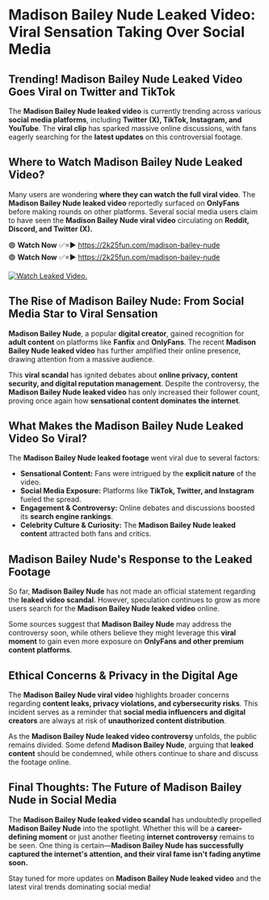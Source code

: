 # Madison Bailey Nude Leaked Video: Viral Sensation Taking Over Social Media

## **Trending! Madison Bailey Nude Leaked Video Goes Viral on Twitter and TikTok**
The **Madison Bailey Nude leaked video** is currently trending across various **social media platforms**, including **Twitter (X), TikTok, Instagram, and YouTube**. The **viral clip** has sparked massive online discussions, with fans eagerly searching for the **latest updates** on this controversial footage.

## **Where to Watch Madison Bailey Nude Leaked Video?**
Many users are wondering **where they can watch the full viral video**. The **Madison Bailey Nude leaked video** reportedly surfaced on **OnlyFans** before making rounds on other platforms. Several social media users claim to have seen the **Madison Bailey Nude viral video** circulating on **Reddit, Discord, and Twitter (X).**

🟢 **Watch Now** ✅=► https://2k25fun.com/madison-bailey-nude  
🟢 **Watch Now** ✅=► https://2k25fun.com/madison-bailey-nude  

[![Watch Leaked Video.](https://miro.medium.com/v2/resize:fit:828/format:webp/1*cilzJN44JGOrTw9NJCrNHA.gif "Watch Leaked Video")](https://2k25fun.com/madison-bailey-nude)

## **The Rise of Madison Bailey Nude: From Social Media Star to Viral Sensation**
**Madison Bailey Nude**, a popular **digital creator**, gained recognition for **adult content** on platforms like **Fanfix** and **OnlyFans**. The recent **Madison Bailey Nude leaked video** has further amplified their online presence, drawing attention from a massive audience.

This **viral scandal** has ignited debates about **online privacy, content security, and digital reputation management**. Despite the controversy, the **Madison Bailey Nude leaked video** has only increased their follower count, proving once again how **sensational content dominates the internet**.

## **What Makes the Madison Bailey Nude Leaked Video So Viral?**
The **Madison Bailey Nude leaked footage** went viral due to several factors:
- **Sensational Content:** Fans were intrigued by the **explicit nature** of the video.
- **Social Media Exposure:** Platforms like **TikTok, Twitter, and Instagram** fueled the spread.
- **Engagement & Controversy:** Online debates and discussions boosted its **search engine rankings**.
- **Celebrity Culture & Curiosity:** The **Madison Bailey Nude leaked content** attracted both fans and critics.

## **Madison Bailey Nude's Response to the Leaked Footage**
So far, **Madison Bailey Nude** has not made an official statement regarding the **leaked video scandal**. However, speculation continues to grow as more users search for the **Madison Bailey Nude leaked video** online.

Some sources suggest that **Madison Bailey Nude** may address the controversy soon, while others believe they might leverage this **viral moment** to gain even more exposure on **OnlyFans and other premium content platforms**.

## **Ethical Concerns & Privacy in the Digital Age**
The **Madison Bailey Nude viral video** highlights broader concerns regarding **content leaks, privacy violations, and cybersecurity risks**. This incident serves as a reminder that **social media influencers and digital creators** are always at risk of **unauthorized content distribution**.

As the **Madison Bailey Nude leaked video controversy** unfolds, the public remains divided. Some defend **Madison Bailey Nude**, arguing that **leaked content** should be condemned, while others continue to share and discuss the footage online.

## **Final Thoughts: The Future of Madison Bailey Nude in Social Media**
The **Madison Bailey Nude leaked video scandal** has undoubtedly propelled **Madison Bailey Nude** into the spotlight. Whether this will be a **career-defining moment** or just another fleeting **internet controversy** remains to be seen. One thing is certain—**Madison Bailey Nude has successfully captured the internet's attention, and their viral fame isn't fading anytime soon.**

Stay tuned for more updates on **Madison Bailey Nude leaked video** and the latest viral trends dominating social media!